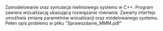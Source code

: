 Zamodelowanie oraz symulacja nieliniowego systemu w C++. Program zawiera wizualizację ukazującą rozwiązanie równania. Zawarty interfejs umożliwia zmianę parametrów wizualizacji oraz modelowanego systemu. Pełen opis problemu w pliku "Sprawozdanie_MMM.pdf"
